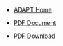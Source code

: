 * [ADAPT Home](https://adapt.paris21.org/home/)

* [PDF Document](https://paris21.org/sites/default/files/inline-files/ADAPT_Manual_April%202019_Final_v1.2.pdf)

* <a href="_media/ADAPT_Manual_April 2019_Final_v1.2.pdf" download>PDF Download<a>
